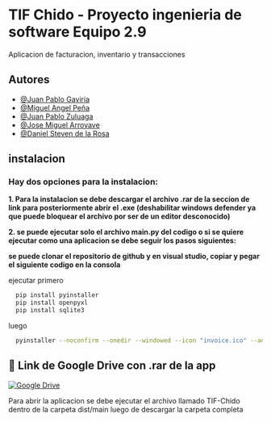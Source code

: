 
# **TIF Chido - Proyecto ingenieria de software Equipo 2.9**

Aplicacion de facturacion, inventario y transacciones


## **Autores**

- [@Juan Pablo Gaviria](https://github.com/Darkblack595)
- [@Miguel Angel Peña](https://github.com/DarthKar)
- [@Juan Pablo Zuluaga](https://github.com/Ritz38)
- [@Jose Miguel Arroyave](https://github.com/JoseArroyave)
- [@Daniel Steven de la Rosa](https://github.com/Danieldlr13)

## **instalacion**
### Hay dos opciones para la instalacion: 

**1. Para la instalacion se debe descargar el archivo .rar de la seccion de link para posteriormente abrir el .exe (deshabilitar windows defender ya que puede bloquear el archivo por ser de un editor desconocido)**

**2. se puede ejecutar solo el archivo main.py del codigo o si se quiere ejecutar como una aplicacion se debe seguir los pasos siguientes:**

**se puede clonar el repositorio de github y en visual studio, copiar y pegar el siguiente codigo en la consola**

ejecutar primero
```bash
  pip install pyinstaller
  pip install openpyxl
  pip install sqlite3
  ```
luego 
```bash
  pyinstaller --noconfirm --onedir --windowed --icon "invoice.ico" --add-data "addPlatoAc_ui.py;." --add-data "control_bd.py;." --add-data "dialogoAgregarPlatos.py;." --add-data "dialogoOrden_ui.py;." --add-data "estado.json;." --add-data "exporControl.py;." --add-data "formBorrarInv_ui.py;." --add-data "formEditarInv_ui.py;." --add-data "formularioAI_ui.py;." --add-data "formularioControl.py;." --add-data "Inventario.db;." --add-data "paginaPrincipal.py;." --add-data "paginaPrincipal_ui.py;." --add-data "recursos_rc.py;." --add-data "recursos_rc;recursos_rc/" --add-data "build;build/" "main.py"

```
    
## 🔗 Link de Google Drive con .rar de la app
[![Google Drive](https://img.shields.io/badge/Google-Drive-brightgreen?style=for-the-badge)]([https://drive.google.com/drive/folders/1zoSKRpFsc0OLEEUo7WeTwHGpCTneCezx?usp=drive_link](https://drive.google.com/drive/folders/1zoSKRpFsc0OLEEUo7WeTwHGpCTneCezx?usp=sharing))


Para abrir la aplicacion se debe ejecutar el archivo llamado TIF-Chido dentro de la carpeta dist/main luego de descargar la carpeta completa
